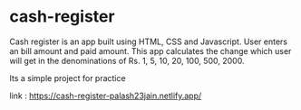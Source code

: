 # cash-register

Cash register is an app built using HTML, CSS and Javascript. User enters an bill amount and paid amount. This app calculates the change which user will get in the denominations of Rs. 1, 5, 10, 20, 100, 500, 2000.

Its a simple project for practice

link : https://cash-register-palash23jain.netlify.app/
